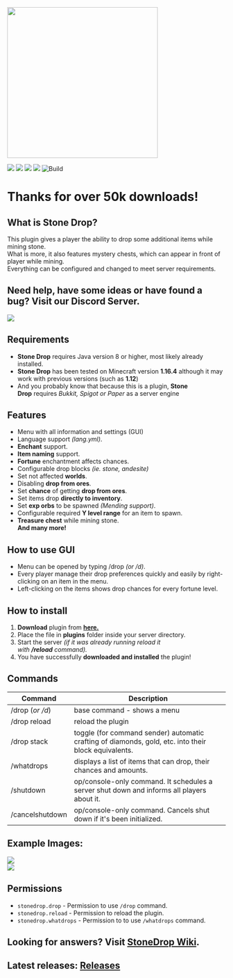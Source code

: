<img src="https://raw.githubusercontent.com/ULTUX/StoneDropPlugin/master/.github/banner.png" height=347/>

![](https://img.shields.io/github/v/release/ULTUX/StoneDropPlugin)
![](https://img.shields.io/github/issues/ULTUX/StoneDropPlugin)
![](https://img.shields.io/github/license/ULTUX/StoneDropPlugin)
![](https://img.shields.io/github/release-date/ULTUX/StoneDropPlugin)
![Build](https://github.com/ULTUX/StoneDropPlugin/workflows/Java%20CI%20with%20Maven/badge.svg?branch=master)

# Thanks for over 50k downloads!


## What is Stone Drop?


This plugin gives a player the ability to drop some additional items while mining stone.\
What is more, it also features mystery chests, which can appear in front of player while mining.\
Everything can be configured and changed to meet server requirements.

## Need help, have some ideas or have found a bug? Visit our Discord Server.
[ ![](https://i.imgur.com/lUUtxLdl.jpg) ](https://discord.gg/4gsa9wCCST)


## Requirements


-   **Stone Drop** requires Java version 8 or higher, most likely already installed.
-   **Stone Drop** has been tested on Minecraft version **1.16.4** although it may work with previous versions (such as **1.12**)
-   And you probably know that because this is a plugin, **Stone Drop** requires *Bukkit, Spigot or Paper* as a server engine

## Features


-   Menu with all information and settings (GUI)
-   Language support *(lang.yml)*.
-   **Enchant** support.
-   **Item naming** support.
-   **Fortune** enchantment affects chances.
-   Configurable drop blocks *(ie. stone, andesite)*
-   Set not affected **worlds**.
-   Disabling **drop from ores**.
-   Set **chance** of getting **drop from ores**.
-   Set items drop **directly to inventory**.
-   Set **exp orbs** to be spawned *(Mending support)*.
-   Configurable required **Y level range** for an item to spawn.
-   **Treasure chest** while mining stone. \
**And many more!**
## How to use GUI
- Menu can be opened by typing /drop *(or /d)*.
- Every player manage their drop preferences quickly and easily by right-clicking on an item in the menu.
- Left-clicking on the items shows drop chances for every fortune level.

## How to install

1.  **Download** plugin from **[here.](https://github.com/ULTUX/StoneDropPlugin/releases)**
2.  Place the file in **plugins** folder inside your server directory.
3.  Start the server *(if it was already running reload it with **/reload** command).*
4.  You have successfully **downloaded and installed** the plugin!

## Commands
Command | Description
--------|------------
/drop (*or /d*) | base command - shows a menu
/drop reload | reload the plugin
/drop stack | toggle (for command sender) automatic crafting of diamonds, gold, etc. into their block equivalents.
/whatdrops | displays a list of items that can drop, their chances and amounts.
/shutdown | op/console-only command. It schedules a server shut down and informs all players about it.
/cancelshutdown | op/console-only command. Cancels shut down if it's been initialized.

## Example Images:


![](https://camo.githubusercontent.com/946825fe14ce81ad8e796658cfc952be26adfa7238e8bbc3b9c23d85486cd8c4/68747470733a2f2f692e696d6775722e636f6d2f41624d737736752e706e67) \
![](https://camo.githubusercontent.com/638a63c374a7b461bae422892c248bca7872ae6aadb9c653519f653d0c2107bf/68747470733a2f2f692e696d6775722e636f6d2f454b4d6c38384d2e706e67)

## Permissions


-   `stonedrop.drop` - Permission to use `/drop` command.
- `stonedrop.reload` - Permission to reload the plugin.
-   `stonedrop.whatdrops` - Permission to to use `/whatdrops` command.

## Looking for answers? Visit [StoneDrop Wiki](https://github.com/ULTUX/StoneDropPlugin/wiki/Config-file).

## Latest releases: [Releases](https://github.com/ULTUX/minecraft-stone-drop-plugin/releases/)
